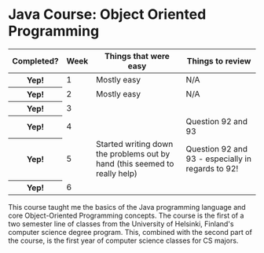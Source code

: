 <head>
  <link rel="stylesheet" href="https://stackpath.bootstrapcdn.com/bootstrap/4.3.1/css/bootstrap.min.css" integrity="sha384-ggOyR0iXCbMQv3Xipma34MD+dH/1fQ784/j6cY/iJTQUOhcWr7x9JvoRxT2MZw1T" crossorigin="anonymous">
  </head>
  
  <body>
  <h1> Java Course: Object Oriented Programming</h1>
  
  <div class="container">
  <div class="row">
    <div class="col-6">
      <table class="table table-dark">
  <thead>
    <tr>
      <th scope="col">Completed?</th>
      <th scope="col">Week</th>
      <th scope="col">Things that were easy</th>
      <th scope="col">Things to review</th>
    </tr>
  </thead>
  <tbody>
    <tr>
      <th scope="row">Yep!</th>
      <td>1</td>
      <td>Mostly easy</td>
      <td>N/A</td>
    </tr>
    <tr>
      <th scope="row">Yep!</th>
      <td>2</td>
      <td>Mostly easy</td>
      <td>N/A</td>
    </tr>
    <tr>
      <th scope="row">Yep!</th>
      <td>3</td>
      <td></td>
      <td></td>
    </tr>
     <tr>
      <th scope="row">Yep!</th>
      <td>4</td>
      <td></td>
      <td>Question 92 and 93</td>
    </tr>
    <tr>
      <th scope="row">Yep!</th>
      <td>5</td>
      <td>Started writing down the problems out by hand (this seemed to really help) </td>
      <td>Question 92 and 93 - especially in regards to 92!</td>
    </tr>
    <tr>
      <th scope="row">Yep!</th>
      <td>6</td>
      <td></td>
      <td></td>
    </tr>
  </tbody>
</table>
      <p> This course taught me the basics of the Java programming language and core Object-Oriented Programming concepts. The course is the first of a two semester line of classes from the University of Helsinki, Finland's computer science degree program. This, combined with the second part of the course, is the first year of computer science classes for CS majors.</p>
    </div> 
  </div>
  </div> 
  </body>
  

